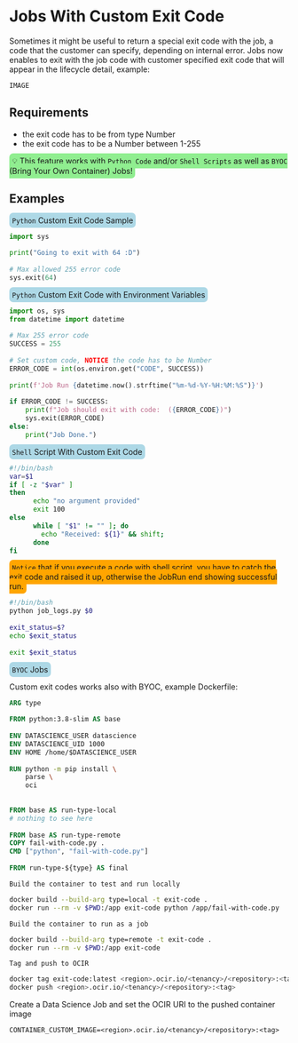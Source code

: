 # Jobs With Custom Exit Code

Sometimes it might be useful to return a special exit code with the job, a code that the customer can specify, depending on internal error. Jobs now enables to exit with the job code with customer specified exit code that will appear in the lifecycle detail, example:

`IMAGE`

## Requirements

- the exit code has to be from type Number
- the exit code has to be a Number between 1-255

<span style="background:lightgreen; padding:5px; border-radius:7px"> :bulb: This feature works with `Python Code` and/or `Shell Scripts` as well as `BYOC` (Bring Your Own Container) Jobs! </span>

## Examples

<span style="background:lightblue; padding:5px; border-radius:7px">`Python` Custom Exit Code Sample</span>

```python
import sys
 
print("Going to exit with 64 :D")
 
# Max allowed 255 error code
sys.exit(64)
```

<span style="background:lightblue; padding:5px; border-radius:7px">`Python` Custom Exit Code with Environment Variables</span>

```python
import os, sys
from datetime import datetime
 
# Max 255 error code
SUCCESS = 255
 
# Set custom code, NOTICE the code has to be Number
ERROR_CODE = int(os.environ.get("CODE", SUCCESS))
 
print(f'Job Run {datetime.now().strftime("%m-%d-%Y-%H:%M:%S")}')
 
if ERROR_CODE != SUCCESS:
    print(f"Job should exit with code:  ({ERROR_CODE})")
    sys.exit(ERROR_CODE)
else:
    print("Job Done.")
```

<span style="background:lightblue; padding:5px; border-radius:7px">`Shell` Script With Custom Exit Code</span>

```bash
#!/bin/bash
var=$1
if [ -z "$var" ]
then
      echo "no argument provided"
      exit 100
else
      while [ "$1" != "" ]; do
        echo "Received: ${1}" && shift;
      done
fi
```

<span style="background:orange; padding:5px; border-radius:7px"> `Notice` that if you execute a code with shell script, you have to catch the exit code and raised it up, otherwise the JobRun end showing successful run.</span>

```bash
#!/bin/bash
python job_logs.py $0
 
exit_status=$?
echo $exit_status
 
exit $exit_status
```

<span style="background:lightblue; padding:5px; border-radius:7px">`BYOC` Jobs</span>

Custom exit codes works also with BYOC, example Dockerfile:

```Dockerfile
ARG type
 
FROM python:3.8-slim AS base
 
ENV DATASCIENCE_USER datascience
ENV DATASCIENCE_UID 1000
ENV HOME /home/$DATASCIENCE_USER
 
RUN python -m pip install \
    parse \
    oci
 
 
FROM base AS run-type-local
# nothing to see here
 
FROM base AS run-type-remote
COPY fail-with-code.py .
CMD ["python", "fail-with-code.py"]
 
FROM run-type-${type} AS final
```

`Build the container to test and run locally`

```bash
docker build --build-arg type=local -t exit-code .
docker run --rm -v $PWD:/app exit-code python /app/fail-with-code.py
```

`Build the container to run as a job`

```bash
docker build --build-arg type=remote -t exit-code .
docker run --rm -v $PWD:/app exit-code
```

`Tag and push to OCIR`

```bash
docker tag exit-code:latest <region>.ocir.io/<tenancy>/<repository>:<tag>
docker push <region>.ocir.io/<tenancy>/<repository>:<tag>
```

Create a Data Science Job and set the OCIR URI to the pushed container image

`CONTAINER_CUSTOM_IMAGE=<region>.ocir.io/<tenancy>/<repository>:<tag>`
